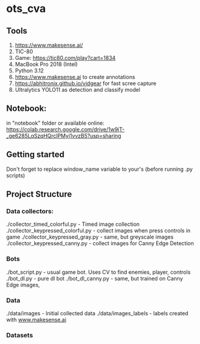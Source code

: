 # ots_cva

## Tools
1. https://www.makesense.ai/
2. TIC-80
3. Game: https://tic80.com/play?cart=1834
4. MacBook Pro 2018 (Intel)
5. Python 3.12
6. https://www.makesense.ai to create annotations
7. https://abhitronix.github.io/vidgear for fast scree capture 
8. Ultralytics YOLO11 as detection and classify model

## Notebook:
in "notebook" folder
or available online:
https://colab.research.google.com/drive/1w9jT-_ge6285LqSzqHQrclPMyj1vvzB5?usp=sharing

## Getting started
Don't forget to replace window_name variable to your's (before running .py scripts)

## Project Structure
### Data collectors:
./collector_timed_colorful.py - Timed image collection
./collector_keypressed_colorful.py - collect images when press controls in game
./collector_keypressed_gray.py - same, but greyscale images
./collector_keypressed_canny.py - collect images for Canny Edge Detection

### Bots
./bot_script.py - usual game bot. Uses CV to find enemies, player, controls
./bot_dl.py - pure dl bot
./bot_dl_canny.py - same, but trained on Canny Edge images,

### Data
./data/images - Initial collected data
./data/images_labels - labels created with www.makesense.ai

### Datasets







